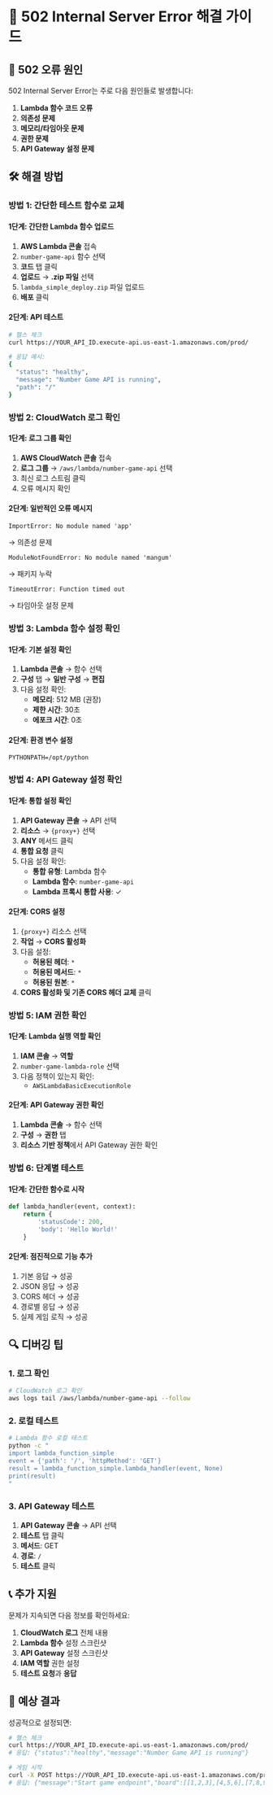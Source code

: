# 🔧 502 Internal Server Error 해결 가이드

## 🚨 502 오류 원인

502 Internal Server Error는 주로 다음 원인들로 발생합니다:

1. **Lambda 함수 코드 오류**
2. **의존성 문제**
3. **메모리/타임아웃 문제**
4. **권한 문제**
5. **API Gateway 설정 문제**

## 🛠️ 해결 방법

### 방법 1: 간단한 테스트 함수로 교체

#### 1단계: 간단한 Lambda 함수 업로드

1. **AWS Lambda 콘솔** 접속
2. `number-game-api` 함수 선택
3. **코드** 탭 클릭
4. **업로드** → **.zip 파일** 선택
5. `lambda_simple_deploy.zip` 파일 업로드
6. **배포** 클릭

#### 2단계: API 테스트

```bash
# 헬스 체크
curl https://YOUR_API_ID.execute-api.us-east-1.amazonaws.com/prod/

# 응답 예시:
{
  "status": "healthy",
  "message": "Number Game API is running",
  "path": "/"
}
```

### 방법 2: CloudWatch 로그 확인

#### 1단계: 로그 그룹 확인

1. **AWS CloudWatch 콘솔** 접속
2. **로그 그룹** → `/aws/lambda/number-game-api` 선택
3. 최신 로그 스트림 클릭
4. 오류 메시지 확인

#### 2단계: 일반적인 오류 메시지

```
ImportError: No module named 'app'
```
→ 의존성 문제

```
ModuleNotFoundError: No module named 'mangum'
```
→ 패키지 누락

```
TimeoutError: Function timed out
```
→ 타임아웃 설정 문제

### 방법 3: Lambda 함수 설정 확인

#### 1단계: 기본 설정 확인

1. **Lambda 콘솔** → 함수 선택
2. **구성** 탭 → **일반 구성** → **편집**
3. 다음 설정 확인:
   - **메모리**: 512 MB (권장)
   - **제한 시간**: 30초
   - **에포크 시간**: 0초

#### 2단계: 환경 변수 설정

```
PYTHONPATH=/opt/python
```

### 방법 4: API Gateway 설정 확인

#### 1단계: 통합 설정 확인

1. **API Gateway 콘솔** → API 선택
2. **리소스** → `{proxy+}` 선택
3. **ANY** 메서드 클릭
4. **통합 요청** 클릭
5. 다음 설정 확인:
   - **통합 유형**: Lambda 함수
   - **Lambda 함수**: `number-game-api`
   - **Lambda 프록시 통합 사용**: ✓

#### 2단계: CORS 설정

1. `{proxy+}` 리소스 선택
2. **작업** → **CORS 활성화**
3. 다음 설정:
   - **허용된 헤더**: `*`
   - **허용된 메서드**: `*`
   - **허용된 원본**: `*`
4. **CORS 활성화 및 기존 CORS 헤더 교체** 클릭

### 방법 5: IAM 권한 확인

#### 1단계: Lambda 실행 역할 확인

1. **IAM 콘솔** → **역할**
2. `number-game-lambda-role` 선택
3. 다음 정책이 있는지 확인:
   - `AWSLambdaBasicExecutionRole`

#### 2단계: API Gateway 권한 확인

1. **Lambda 콘솔** → 함수 선택
2. **구성** → **권한** 탭
3. **리소스 기반 정책**에서 API Gateway 권한 확인

### 방법 6: 단계별 테스트

#### 1단계: 간단한 함수로 시작

```python
def lambda_handler(event, context):
    return {
        'statusCode': 200,
        'body': 'Hello World!'
    }
```

#### 2단계: 점진적으로 기능 추가

1. 기본 응답 → 성공
2. JSON 응답 → 성공
3. CORS 헤더 → 성공
4. 경로별 응답 → 성공
5. 실제 게임 로직 → 성공

## 🔍 디버깅 팁

### 1. 로그 확인
```bash
# CloudWatch 로그 확인
aws logs tail /aws/lambda/number-game-api --follow
```

### 2. 로컬 테스트
```bash
# Lambda 함수 로컬 테스트
python -c "
import lambda_function_simple
event = {'path': '/', 'httpMethod': 'GET'}
result = lambda_function_simple.lambda_handler(event, None)
print(result)
"
```

### 3. API Gateway 테스트
1. **API Gateway 콘솔** → API 선택
2. **테스트** 탭 클릭
3. **메서드**: GET
4. **경로**: `/`
5. **테스트** 클릭

## 📞 추가 지원

문제가 지속되면 다음 정보를 확인하세요:

1. **CloudWatch 로그** 전체 내용
2. **Lambda 함수** 설정 스크린샷
3. **API Gateway** 설정 스크린샷
4. **IAM 역할** 권한 설정
5. **테스트 요청**과 **응답**

## 🎯 예상 결과

성공적으로 설정되면:

```bash
# 헬스 체크
curl https://YOUR_API_ID.execute-api.us-east-1.amazonaws.com/prod/
# 응답: {"status":"healthy","message":"Number Game API is running"}

# 게임 시작
curl -X POST https://YOUR_API_ID.execute-api.us-east-1.amazonaws.com/prod/start
# 응답: {"message":"Start game endpoint","board":[[1,2,3],[4,5,6],[7,8,9]],"remaining_adds":999}
``` 